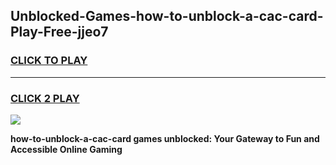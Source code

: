 
## Unblocked-Games-how-to-unblock-a-cac-card-Play-Free-jjeo7
<h3>
<a href="https://premium76.site?title=how-to-unblock-a-cac-card&ref=20M">CLICK TO PLAY</a></h3>
<hr>

<h3>
<a href="https://premium76.site?title=how-to-unblock-a-cac-card&ref=20M">CLICK 2 PLAY</a>
  
</h3>

<a href="https://premium76.site?title=how-to-unblock-a-cac-card&ref=19M"><img src="https://clearcache.store/games.png"></a>


**how-to-unblock-a-cac-card games unblocked: Your Gateway to Fun and Accessible Online Gaming**
